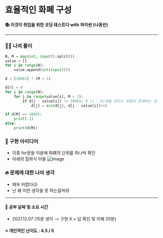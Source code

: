 # 효율적인 화폐 구성
#### 📚 이것이 취업을 위한 코딩 테스트다 with 파이썬 (나동빈)

-----
### 👩‍💻 나의 풀이
```python
N, M = map(int, input().split())
value = []
for i in range(N):
    value.append(int(input()))

d = [10001] * (M + 1)

d[0] = 0
for i in range(N):
    for j in range(value[i], M + 1):
        if d[j - value[i]] != 10001: # (i - k)원을 만드는 방법이 존재하는 경우
            d[j] = min(d[j], d[j - value[i]]+1)

if d[M] == 10001:
    print(-1)
else:
    print(d[M])
 ```

### 🔑 구현 아이디어
- 이중 for문을 이용해 화폐의 단위를 하나씩 확인
- 아래의 점화식 이용
    ![image](https://user-images.githubusercontent.com/44939208/144969410-2d97f94d-9cc6-478d-9cb9-e2aa67be2e9e.png)
  
### 🔥‍ 문제에 대한 나의 생각
- 매우 어렵다😥
- 난 왜 이런 생각을 못 하는걸까😞

-------------
#### 📅 공부 날짜 및 소요 시간
- 2021.12.07 (15분 생각 -> 구현 X + 답 확인 및 이해 20분)  
#### ⭐ 개인적인 난이도 : 4.5 / 5